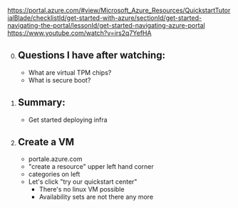 https://portal.azure.com/#view/Microsoft_Azure_Resources/QuickstartTutorialBlade/checklistId/get-started-with-azure/sectionId/get-started-navigating-the-portal/lessonId/get-started-navigating-azure-portal
https://www.youtube.com/watch?v=irs2q7YefHA

0. ## Questions I have after watching:
   - What are virtual TPM chips?
   - What is secure boot?
1. ## Summary:
   - Get started deploying infra
2. ## Create a VM
   - portale.azure.com
   - "create a resource" upper left hand corner
   - categories on left
   - Let's click "try our quickstart center"
     - There's no linux VM possible
     - Availability sets are not there any more
